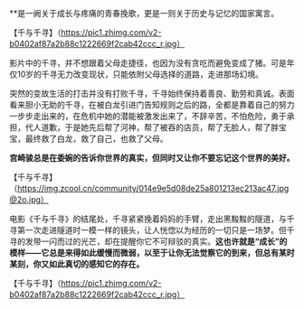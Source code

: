 **是一阙关于成长与疼痛的青春挽歌，更是一则关于历史与记忆的国家寓言。

【千与千寻】（https://pic1.zhimg.com/v2-b0402af87a2b88c1222669f2cab42ccc_r.jpg）

影片中的千寻，并不想跟着父母走捷径，也因为没有贪吃而避免变成了猪。可是年仅10岁的千寻无力改变现状，只能依附父母选择的道路，走进那场幻境。

突然的变故生活的打击并没有打败千寻，千寻始终保持着善良、勤劳和真诚。表面看来胆小无助的千寻，在被白龙引进门告知规则之后的路，全都是靠着自己的努力一步步走出来的，在危机中她的潜能被激发出来了，不辞辛苦，不怕危险，勇于承担，代人道歉，于是她先后帮了河神，帮了被吞的店员，帮了无脸人，帮了胖宝宝，最终救了白龙，救了自己，也救了父母。

**宫崎骏总是在委婉的告诉你世界的真实，但同时又让你不要忘记这个世界的美好。**

【千与千寻】（https://img.zcool.cn/community/014e9e5d08de25a801213ec213ac47.jpg@2o.jpg）

电影《千与千寻》的结尾处，千寻紧紧挽着妈妈的手臂，走出黑黢黢的隧道，与千寻第一次走进隧道时一模一样的镜头，让人恍惚以为经历的一切只是一场梦。但千寻的发带一闪而过的光芒，却在提醒你它不可辩驳的真实。**这也许就是“成长”的模样——它总是来得如此缓慢而微弱，以至于让你无法觉察它的到来，但总有某时某刻，你又如此真切的感知它的存在。**

【千与千寻】（https://pic1.zhimg.com/v2-b0402af87a2b88c1222669f2cab42ccc_r.jpg）
